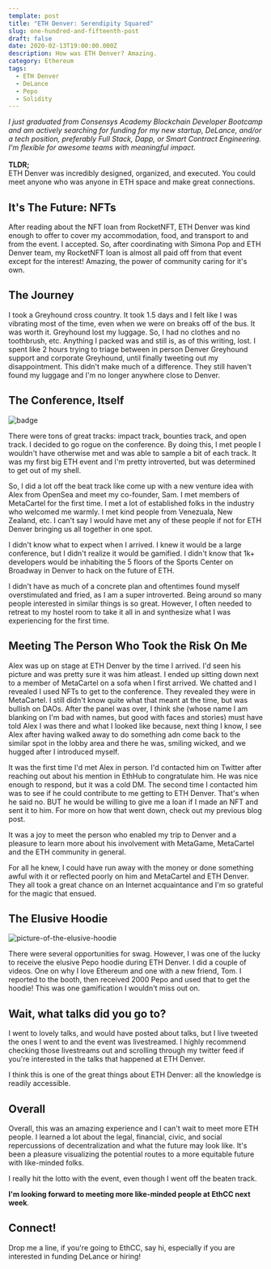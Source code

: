 ```yaml
---
template: post
title: "ETH Denver: Serendipity Squared"
slug: one-hundred-and-fifteenth-post
draft: false
date: 2020-02-13T19:00:00.000Z
description: How was ETH Denver? Amazing.
category: Ethereum
tags:
  - ETH Denver
  - DeLance
  - Pepo
  - Solidity
---
```

<em>I just graduated from Consensys Academy Blockchain Developer Bootcamp and am actively searching for funding for my new startup, DeLance, and/or a tech position, preferably Full Stack, Dapp, or Smart Contract Engineering. I'm flexible for awesome teams with meaningful impact.
</em><br/><br/>
<strong>TLDR;</strong> <br/>ETH Denver was incredibly designed, organized, and executed. You could meet anyone who was anyone in ETH space and make great connections. 
 </em>

## It's The Future: NFTs

After reading about the NFT loan from RocketNFT, ETH Denver was kind enough to offer to cover my accommodation, food, and transport to and from the event. I accepted. So, after coordinating with Simona Pop and ETH Denver team, my RocketNFT loan is almost all paid off from that event except for the interest! Amazing, the power of community caring for it's own. 

## The Journey

I took a Greyhound cross country. It took 1.5 days and I felt like I was vibrating most of the time, even when we were on breaks off of the bus. It was worth it. Greyhound lost my luggage. So, I had no clothes and no toothbrush, etc. Anything I packed was and still is, as of this writing, lost. I spent like 2 hours trying to triage between in person Denver Greyhound support and corporate Greyhound, until finally tweeting out my disappointment. This didn't make much of a difference. They still haven't found my luggage and I'm no longer anywhere close to Denver. 

## The Conference, Itself

![badge](./eth_denver_badge.jpg)

There were tons of great tracks: impact track, bounties track, and open track. I decided to go rogue on the conference. By doing this, I met people I wouldn't have otherwise met and was able to sample a bit of each track. It was my first big ETH event and I'm pretty introverted, but was determined to get out of my shell. 

So, I did a lot off the beat track like come up with a new venture idea with Alex from OpenSea and meet my co-founder, Sam. I met members of MetaCartel for the first time. I met a lot of established folks in the industry who welcomed me warmly. I met kind people from Venezuala, New Zealand, etc.  I can't say I would have met any of these people if not for ETH Denver bringing us all together in one spot. 

I didn't know what to expect when I arrived. I knew it would be a large conference, but I didn't realize it would be gamified. I didn't know that 1k+ developers would be inhabiting the 5 floors of the Sports Center on Broadway in Denver to hack on the future of ETH. 

I didn't have as much of a concrete plan and oftentimes found myself overstimulated and fried, as I am a super introverted. Being around so many people interested in similar things is so great. However, I often needed to retreat to my hostel room to take it all in and synthesize what I was experiencing for the first time.  

## Meeting The Person Who Took the Risk On Me

Alex was up on stage at ETH Denver by the time I arrived. I'd seen his picture and was pretty sure it was him atleast. I ended up sitting down next to a member of MetaCartel on a sofa when I first arrived. We chatted and I revealed I used NFTs to get to the conference. They revealed they were in MetaCartel. I still didn't know quite what that meant at the time, but was bullish on DAOs. 
After the panel was over, I think she (whose name I am blanking on I'm bad with names, but good with faces and stories) must have told Alex I was there and what I looked like because, next thing I know, I see Alex after having walked away to do something adn come back to the similar spot in the lobby area and there he was, smiling wicked, and we hugged after I introduced myself. 

It was the first time I'd met Alex in person. I'd contacted him on Twitter after reaching out about his mention in EthHub to congratulate him. He was nice enough to respond, but it was a cold DM. The second time I contacted him was to see if he could contribute to me getting to ETH Denver. That's when he said no. BUT he would be willing to give me a loan if I made an NFT and sent it to him. For more on how that went down, check out my previous blog post. 

It was a joy to meet the person who enabled my trip to Denver and a pleasure to learn more about his involvement with MetaGame, MetaCartel and the ETH community in general. 

For all he knew, I could have run away with the money or done something awful with it or reflected poorly on him and MetaCartel and ETH Denver. They all took a great chance on an Internet acquaintance and I'm so grateful for the magic that ensued. 

## The Elusive Hoodie

![picture-of-the-elusive-hoodie](./elusive_hoodie.jpg)

There were several opportunities for swag. However, I was one of the lucky to receive the elusive Pepo hoodie during ETH Denver. I did a couple of videos. One on why I love Ethereum and one with a new friend, Tom. I reported to the booth, then received 2000 Pepo and used that to get the hoodie! This was one gamification I wouldn't miss out on. 

## Wait, what talks did you go to? 

I went to lovely talks, and would have posted about talks, but I live tweeted the ones I went to and the event was livestreamed. I highly recommend checking those livestreams out and scrolling through my twitter feed if you're interested in the talks that happened at ETH Denver. 

I think this is one of the great things about ETH Denver: all the knowledge is readily accessible. 

## Overall 

Overall, this was an amazing experience and I can't wait to meet more ETH people. I learned a lot about the legal, financial, civic, and social repercussions of decentralization and what the future may look like. It's been a pleasure visualizing the potential routes to a more equitable future with like-minded folks. 

I really hit the lotto with the event, even though I went off the beaten track. 

<strong>I'm looking forward to meeting more like-minded people at EthCC next week</strong>.

## Connect!

Drop me a line, if you're going to EthCC, say hi, especially if you are interested in funding DeLance or hiring!

